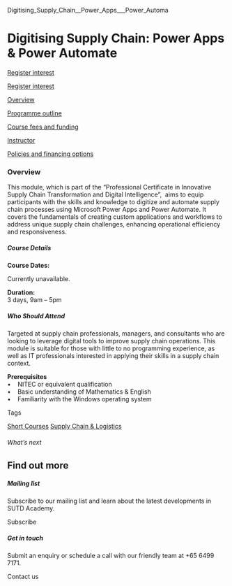 Digitising_Supply_Chain__Power_Apps___Power_Automa



Digitising Supply Chain: Power Apps & Power Automate
====================================================

[Register interest](/admissions/academy/short-courses/short-courses-register-your-interest/?coursename=digitising-supply-chain)

[Register interest](/admissions/academy/short-courses/short-courses-register-your-interest/?coursename=digitising-supply-chain)

[Overview](/course/digitising-supply-chain/#tabs)

[Programme outline](/course/digitising-supply-chain/programme-outline/#tabs)

[Course fees and funding](/course/digitising-supply-chain/course-fees-and-funding/#tabs)

[Instructor](/course/digitising-supply-chain/instructor/#tabs)

[Policies and financing options](/course/digitising-supply-chain/policies-and-financing-options/#tabs)

### Overview

This module, which is part of the “Professional Certificate in Innovative Supply Chain Transformation and Digital Intelligence”,  aims to equip participants with the skills and knowledge to digitize and automate supply chain processes using Microsoft Power Apps and Power Automate. It covers the fundamentals of creating custom applications and workflows to address unique supply chain challenges, enhancing operational efficiency and responsiveness.

##### **Course Details**

**Course Dates:**

Currently unavailable.

**Duration:**  
3 days, 9am – 5pm

##### **Who Should Attend**

Targeted at supply chain professionals, managers, and consultants who are looking to leverage digital tools to improve supply chain operations. This module is suitable for those with little to no programming experience, as well as IT professionals interested in applying their skills in a supply chain context.

**Prerequisites**  
•    NITEC or equivalent qualification  
•    Basic understanding of Mathematics & English  
•    Familiarity with the Windows operating system

Tags

[Short Courses](/admissions/academy/courses-and-modules/?academy-type-course=780)
[Supply Chain & Logistics](/admissions/academy/courses-and-modules/?discipline=802)

###### What’s next

Find out more
-------------

##### Mailing list

Subscribe to our mailing list and learn about the latest developments in SUTD Academy.

Subscribe

##### Get in touch

Submit an enquiry or schedule a call with our friendly team at +65 6499 7171.

Contact us

